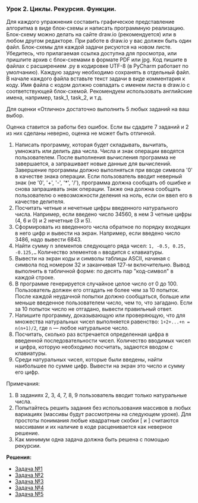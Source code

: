 ### Урок 2. Циклы. Рекурсия. Функции.

Для каждого упражнения составить графическое представление алгоритма в виде блок-схемы и написать программную реализацию.
Блок-схему можно делать на сайте draw.io (рекомендуется) или в любом другом редакторе. 
При работе в draw.io у вас должен быть один файл. Блок-схемы для каждой задачи рисуются на новом листе. 
Убедитесь, что прилагаемая ссылка доступна для просмотра, или пришлите архив с блок-схемами в формате PDF или jpg.
Код пишите в файлах с расширением .py в кодировке UTF-8 (в PyCharm работает по умолчанию). 
Каждую задачу необходимо сохранять в отдельный файл.
В начале каждого файла вставьте текст задачи в виде комментария к коду. 
Имя файла с кодом должно совпадать с именем листа в draw.io с соответствующей блок-схемой. Рекомендуем использовать английские имена, например, task_1, task_2, и т.д.

Для оценки «Отлично» достаточно выполнить 5 любых заданий на ваш выбор.

Оценка ставится за работы без ошибок. Если вы сдадите 7 заданий и 2 из них сделаны неверно, оценка не может быть отличной.

1. Написать программу, которая будет складывать, вычитать, умножать или делить два числа. Числа и знак операции вводятся пользователем. После выполнения вычисления программа не завершается, а запрашивает новые данные для вычислений. Завершение программы должно выполняться при вводе символа '0' в качестве знака операции. Если пользователь вводит неверный знак (не '0', '+', '-', '*', '/'), программа должна сообщать об ошибке и снова запрашивать знак операции. Также она должна сообщать пользователю о невозможности деления на ноль, если он ввел его в качестве делителя.
2. Посчитать четные и нечетные цифры введенного натурального числа. Например, если введено число 34560, в нем 3 четные цифры (4, 6 и 0) и 2 нечетные (3 и 5).
3. Сформировать из введенного числа обратное по порядку входящих в него цифр и вывести на экран. Например, если введено число 3486, надо вывести 6843.
4. Найти сумму n элементов следующего ряда чисел: `1, -0.5, 0.25, -0.125,…` Количество элементов `n` вводится с клавиатуры.
5. Вывести на экран коды и символы таблицы ASCII, начиная с символа под номером 32 и заканчивая 127-м включительно. Вывод выполнить в табличной форме: по десять пар "код-символ" в каждой строке.
6. В программе генерируется случайное целое число от 0 до 100. Пользователь должен его отгадать не более чем за 10 попыток. После каждой неудачной попытки должно сообщаться, больше или меньше введенное пользователем число, чем то, что загадано. Если за 10 попыток число не отгадано, вывести правильный ответ.
7. Напишите программу, доказывающую или проверяющую, что для множества натуральных чисел выполняется равенство: `1+2+...+n = n(n+1)/2`, где `n` — любое натуральное число.
8. Посчитать, сколько раз встречается определенная цифра в введенной последовательности чисел. Количество вводимых чисел и цифра, которую необходимо посчитать, задаются вводом с клавиатуры.
9. Среди натуральных чисел, которые были введены, найти наибольшее по сумме цифр. Вывести на экран это число и сумму его цифр.

Примечания:
1. В заданиях 2, 3, 4, 7, 8, 9 пользователь вводит только натуральные числа.
2. Попытайтесь решить задания без использования массивов в любых вариациях (массивы будут рассмотрены на следующем уроке). Для простоты понимания любые квадратные скобки [ и ] считаются массивами и их наличие в коде расценивается как неверное решение.
3. Как минимум одна задача должна быть решена с помощью рекурсии.

**Решения:**
- [Задача №1](https://github.com/bostspb/algorithms/blob/master/lesson02/task01.py)
- [Задача №2](https://github.com/bostspb/algorithms/blob/master/lesson02/task02.py)
- [Задача №3](https://github.com/bostspb/algorithms/blob/master/lesson02/task03.py)
- [Задача №4](https://github.com/bostspb/algorithms/blob/master/lesson02/task04.py)
- [Задача №5](https://github.com/bostspb/algorithms/blob/master/lesson02/task05.py)